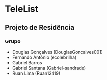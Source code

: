 # TeleList

## Projeto de Residência

### Grupo
- Douglas Gonçalves (DouglasGoncalves001)
- Fernando Antônio (ecolebrilha)
- Gabriel Barros
- Gabriel Santana (Gabriel-sandrade)
- Ruan Lima (Ruan12419)
